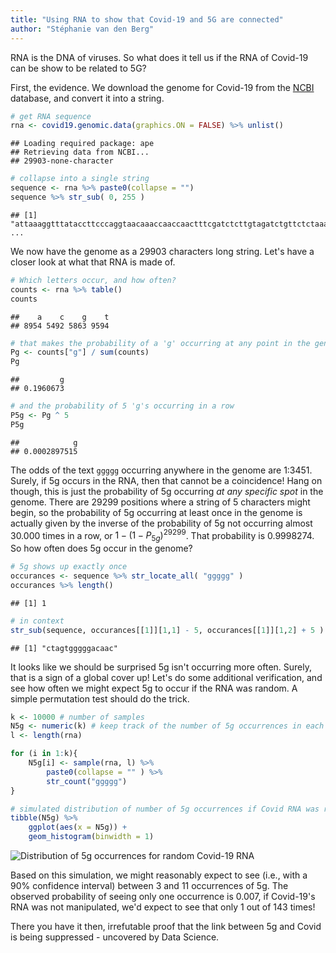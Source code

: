 ```yaml
---
title: "Using RNA to show that Covid-19 and 5G are connected"
author: "Stéphanie van den Berg"
---
```


RNA is the DNA of viruses. So what does it tell us if the RNA of Covid-19 can be show to be related to 5G?

First, the evidence. We download the genome for Covid-19 from the [NCBI](https://www.ncbi.nlm.nih.gov/) database, and convert it into a string.

```r
# get RNA sequence
rna <- covid19.genomic.data(graphics.ON = FALSE) %>% unlist()
```

```
## Loading required package: ape
## Retrieving data from NCBI...
## 29903-none-character
```

```r
# collapse into a single string
sequence <- rna %>% paste0(collapse = "")
sequence %>% str_sub( 0, 255 )
```

```
## [1] "attaaaggtttataccttcccaggtaacaaaccaaccaactttcgatctcttgtagatctgttctctaaacgaactttaaaatctgtgtggctgtcactcggctgcatgcttagtgcactcacgcagtataattaataactaattactgtcgttgacaggacacgagtaactcgtctatcttctgcaggctgcttacggtttcgtccgtgttgcagccgatcatcagcacatctaggtttcgtccgggtgtgacc" ...
```

We now have the genome as a 29903 characters long string. Let's have a closer look at what that RNA is made of.

```r
# Which letters occur, and how often?
counts <- rna %>% table()
counts
```

```
##    a    c    g    t
## 8954 5492 5863 9594
```

```r
# that makes the probability of a 'g' occurring at any point in the genome
Pg <- counts["g"] / sum(counts)
Pg
```

```
##         g
## 0.1960673
```

```r
# and the probability of 5 'g's occurring in a row
P5g <- Pg ^ 5
P5g
```

```
##            g
## 0.0002897515
```

The odds of the text `ggggg` occurring anywhere in the genome are 1:3451. Surely, if 5g occurs in the RNA, then that cannot be a coincidence! Hang on though, this is just the probability of 5g occurring _at any specific spot_ in the genome. There are 29299 positions where a string of 5 characters might begin, so the probability of 5g occurring at least once in the genome is actually given by the inverse of the probability of 5g not occurring almost 30.000 times in a row, or $1-(1-P_{5g})^{29299}$. That probability is 0.9998274. So how often does 5g occur in the genome?

```r
# 5g shows up exactly once
occurances <- sequence %>% str_locate_all( "ggggg" )
occurances %>% length()
```

```
## [1] 1
```

```r
# in context
str_sub(sequence, occurances[[1]][1,1] - 5, occurances[[1]][1,2] + 5 )
```

```
## [1] "ctagtgggggacaac"
```

It looks like we should be surprised 5g isn't occurring more often. Surely, that is a sign of a global cover up! Let's do some additional verification, and see how often we might expect 5g to occur if the RNA was random. A simple permutation test should do the trick.

```r
k <- 10000 # number of samples
N5g <- numeric(k) # keep track of the number of 5g occurrences in each sample
l <- length(rna)

for (i in 1:k){
    N5g[i] <- sample(rna, l) %>%
        paste0(collapse = "" ) %>%
        str_count("ggggg")
}

# simulated distribution of number of 5g occurrences if Covid RNA was random
tibble(N5g) %>%
    ggplot(aes(x = N5g)) +
    geom_histogram(binwidth = 1)
```

![Distribution of 5g occurrences for random Covid-19 RNA](../../assets/images/blogs/covid-5g/covid-5g-dist.png)

Based on this simulation, we might reasonably expect to see (i.e., with a 90% confidence interval) between 3 and 11 occurrences of 5g. The observed probability of seeing only one occurrence is 0.007, if Covid-19's RNA was not manipulated, we'd expect to see that only 1 out of 143 times!

There you have it then, irrefutable proof that the link between 5g and Covid is being suppressed - uncovered by Data Science.
